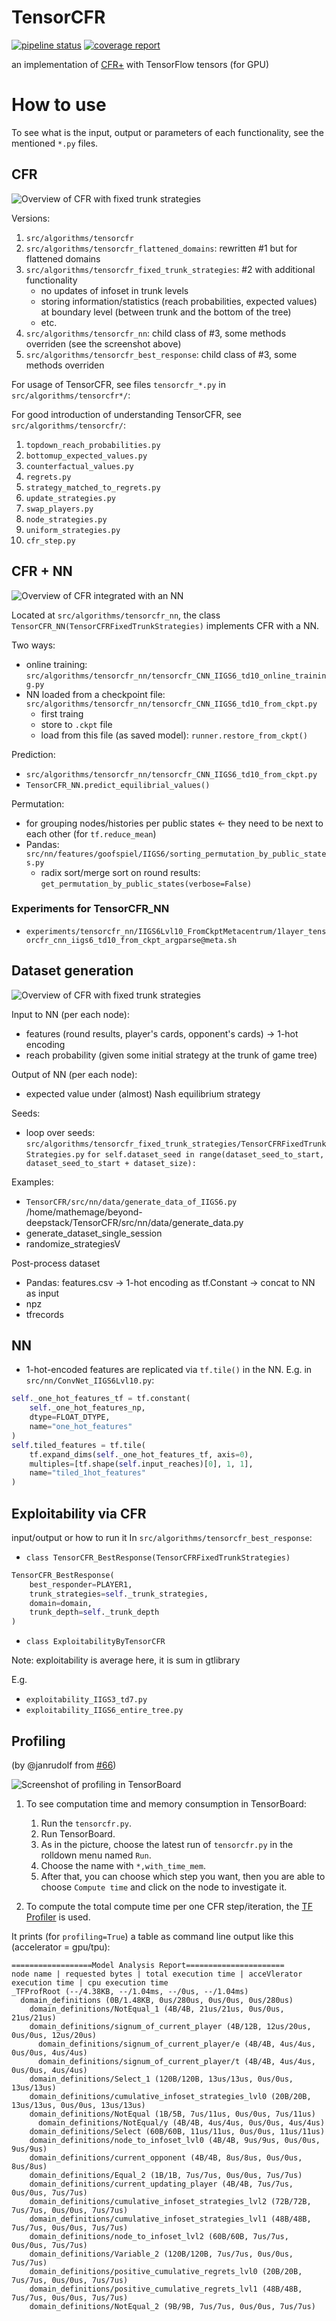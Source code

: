 # TensorCFR

[![pipeline status](https://gitlab.com/beyond-deepstack/TensorCFR/badges/master/pipeline.svg)](https://gitlab.com/beyond-deepstack/TensorCFR/pipelines)
[![coverage report](https://gitlab.com/beyond-deepstack/TensorCFR/badges/master/coverage.svg)](https://gitlab.com/beyond-deepstack/TensorCFR/commits/master)

an implementation of [CFR+](https://arxiv.org/abs/1407.5042) with TensorFlow tensors (for GPU)

# How to use

To see what is the input, output or parameters of each functionality, see the mentioned `*.py` files.

## CFR

![Overview of CFR with fixed trunk strategies](./doc/cfr_computation_graph.png)

Versions:
1. `src/algorithms/tensorcfr`
2. `src/algorithms/tensorcfr_flattened_domains`: rewritten #1 but for flattened domains
3. `src/algorithms/tensorcfr_fixed_trunk_strategies`: #2 with additional functionality
    - no updates of infoset in trunk levels
    - storing information/statistics (reach probabilities, expected values) at boundary level (between trunk and the bottom of the tree)
    - etc.
4. `src/algorithms/tensorcfr_nn`: child class of #3, some methods overriden (see the screenshot above)
5. `src/algorithms/tensorcfr_best_response`: child class of #3, some methods overriden

For usage of TensorCFR, see files `tensorcfr_*.py` in `src/algorithms/tensorcfr*/`:

For good introduction of understanding TensorCFR, see `src/algorithms/tensorcfr/`:
 1. `topdown_reach_probabilities.py`
 2. `bottomup_expected_values.py` 
 3. `counterfactual_values.py`
 4. `regrets.py`
 5. `strategy_matched_to_regrets.py`
 6. `update_strategies.py`
 7. `swap_players.py`
 8. `node_strategies.py`
 9. `uniform_strategies.py`
10. `cfr_step.py`

## CFR + NN

![Overview of CFR integrated with an NN](./doc/cfr_nn.png)

Located at `src/algorithms/tensorcfr_nn`, the class `TensorCFR_NN(TensorCFRFixedTrunkStrategies)` implements CFR with a NN.

Two ways:
- online training: `src/algorithms/tensorcfr_nn/tensorcfr_CNN_IIGS6_td10_online_training.py`
- NN loaded from a checkpoint file: `src/algorithms/tensorcfr_nn/tensorcfr_CNN_IIGS6_td10_from_ckpt.py`
    - first traing
    - store to `.ckpt` file
    - load from this file (as saved model): `runner.restore_from_ckpt()`

Prediction:
- `src/algorithms/tensorcfr_nn/tensorcfr_CNN_IIGS6_td10_from_ckpt.py`
- `TensorCFR_NN.predict_equilibrial_values()`

Permutation:
- for grouping nodes/histories per public states <- they need to be next to each other (for `tf.reduce_mean`)
- Pandas: `src/nn/features/goofspiel/IIGS6/sorting_permutation_by_public_states.py`
    - radix sort/merge sort on round results: `get_permutation_by_public_states(verbose=False)`

### Experiments for TensorCFR_NN
- `experiments/tensorcfr_nn/IIGS6Lvl10_FromCkptMetacentrum/1layer_tensorcfr_cnn_iigs6_td10_from_ckpt_argparse@meta.sh`

## Dataset generation

![Overview of CFR with fixed trunk strategies](./doc/cfr_fixed_trunk.png)

Input to NN (per each node):
- features (round results, player's cards, opponent's cards) -> 1-hot encoding
- reach probability (given some initial strategy at the trunk of game tree)

Output of NN (per each node):
- expected value under (almost) Nash equilibrium strategy

Seeds:
- loop over seeds: `src/algorithms/tensorcfr_fixed_trunk_strategies/TensorCFRFixedTrunkStrategies.py`
    `for self.dataset_seed in range(dataset_seed_to_start, dataset_seed_to_start + dataset_size):`

Examples:
- `TensorCFR/src/nn/data/generate_data_of_IIGS6.py`
/home/mathemage/beyond-deepstack/TensorCFR/src/nn/data/generate_data.py
 - generate_dataset_single_session
 - randomize_strategiesV

Post-process dataset
- Pandas: features.csv -> 1-hot encoding as tf.Constant -> concat to NN as input
- npz
- tfrecords

## NN

- 1-hot-encoded features are replicated via `tf.tile()` in the NN. E.g. in `src/nn/ConvNet_IIGS6Lvl10.py`:

```python
self._one_hot_features_tf = tf.constant(
    self._one_hot_features_np,
    dtype=FLOAT_DTYPE,
    name="one_hot_features"
)
self.tiled_features = tf.tile(
    tf.expand_dims(self._one_hot_features_tf, axis=0),
    multiples=[tf.shape(self.input_reaches)[0], 1, 1],
    name="tiled_1hot_features"
)
```

## Exploitability via CFR

input/output or how to run it
In `src/algorithms/tensorcfr_best_response`:
- `class TensorCFR_BestResponse(TensorCFRFixedTrunkStrategies)`
```python
TensorCFR_BestResponse(
    best_responder=PLAYER1,
    trunk_strategies=self._trunk_strategies,
    domain=domain,
    trunk_depth=self._trunk_depth
)
```

- `class ExploitabilityByTensorCFR`

Note: exploitability is average here, it is sum in gtlibrary

E.g.
- `exploitability_IIGS3_td7.py` 
- `exploitability_IIGS6_entire_tree.py` 

## Profiling

(by @janrudolf from [#66](https://gitlab.com/beyond-deepstack/TensorCFR/issues/66))

![Screenshot of profiling in TensorBoard](./doc/TensorBoard_profiling.png)

1) To see computation time and memory consumption in TensorBoard:

   1.  Run the `tensorcfr.py`. 
   2.  Run TensorBoard. 
   3.  As in the picture, choose the latest run of `tensorcfr.py` in the rolldown menu named `Run`.
   4.  Choose the name with `*,with_time_mem`. 
   5.  After that, you can choose which step you want, then you are able to choose `Compute time` and click on the node to investigate it.

2) To compute the total compute time per one CFR step/iteration, the [TF Profiler](https://www.tensorflow.org/api_docs/python/tf/profiler/Profiler) is used.

It prints (for `profiling=True`) a table as command line output like this (accelerator = gpu/tpu):

```
==================Model Analysis Report======================
node name | requested bytes | total execution time | acceVlerator execution time | cpu execution time
_TFProfRoot (--/4.38KB, --/1.04ms, --/0us, --/1.04ms)
  domain_definitions (0B/1.48KB, 0us/280us, 0us/0us, 0us/280us)
    domain_definitions/NotEqual_1 (4B/4B, 21us/21us, 0us/0us, 21us/21us)
    domain_definitions/signum_of_current_player (4B/12B, 12us/20us, 0us/0us, 12us/20us)
      domain_definitions/signum_of_current_player/e (4B/4B, 4us/4us, 0us/0us, 4us/4us)
      domain_definitions/signum_of_current_player/t (4B/4B, 4us/4us, 0us/0us, 4us/4us)
    domain_definitions/Select_1 (120B/120B, 13us/13us, 0us/0us, 13us/13us)
    domain_definitions/cumulative_infoset_strategies_lvl0 (20B/20B, 13us/13us, 0us/0us, 13us/13us)
    domain_definitions/NotEqual (1B/5B, 7us/11us, 0us/0us, 7us/11us)
      domain_definitions/NotEqual/y (4B/4B, 4us/4us, 0us/0us, 4us/4us)
    domain_definitions/Select (60B/60B, 11us/11us, 0us/0us, 11us/11us)
    domain_definitions/node_to_infoset_lvl0 (4B/4B, 9us/9us, 0us/0us, 9us/9us)
    domain_definitions/current_opponent (4B/4B, 8us/8us, 0us/0us, 8us/8us)
    domain_definitions/Equal_2 (1B/1B, 7us/7us, 0us/0us, 7us/7us)
    domain_definitions/current_updating_player (4B/4B, 7us/7us, 0us/0us, 7us/7us)
    domain_definitions/cumulative_infoset_strategies_lvl2 (72B/72B, 7us/7us, 0us/0us, 7us/7us)
    domain_definitions/cumulative_infoset_strategies_lvl1 (48B/48B, 7us/7us, 0us/0us, 7us/7us)
    domain_definitions/node_to_infoset_lvl2 (60B/60B, 7us/7us, 0us/0us, 7us/7us)
    domain_definitions/Variable_2 (120B/120B, 7us/7us, 0us/0us, 7us/7us)
    domain_definitions/positive_cumulative_regrets_lvl0 (20B/20B, 7us/7us, 0us/0us, 7us/7us)
    domain_definitions/positive_cumulative_regrets_lvl1 (48B/48B, 7us/7us, 0us/0us, 7us/7us)
    domain_definitions/NotEqual_2 (9B/9B, 7us/7us, 0us/0us, 7us/7us)
```


